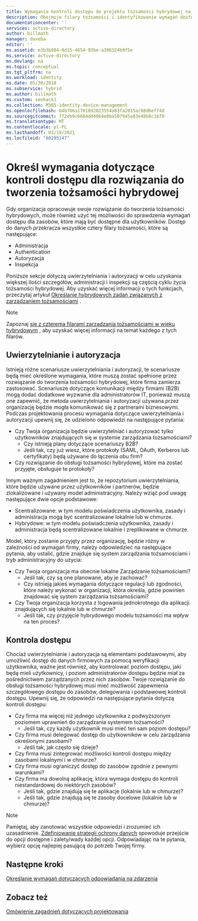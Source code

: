 ```yaml
---
title: Wymagania kontroli dostępu do projektu tożsamości hybrydowej na platformie Azure | Microsoft Docs
description: Obejmuje filary tożsamości i identyfikowanie wymagań dostępu dla zasobów dla użytkowników w środowisku hybrydowym.
documentationcenter: ''
services: active-directory
author: billmath
manager: daveba
editor: ''
ms.assetid: e3b3b984-0d15-4654-93be-a396324b9f5e
ms.service: active-directory
ms.devlang: na
ms.topic: conceptual
ms.tgt_pltfrm: na
ms.workload: identity
ms.date: 05/30/2018
ms.subservice: hybrid
ms.author: billmath
ms.custom: seohack1
ms.collection: M365-identity-device-management
ms.openlocfilehash: 84b786a1701892823554a83fa2015ac88d6eff4d
ms.sourcegitcommit: 772eb9c6684dd4864e0ba507945a83e48b8c16f0
ms.translationtype: MT
ms.contentlocale: pl-PL
ms.lasthandoff: 03/19/2021
ms.locfileid: "60295147"
---
```

# <a name="determine-access-control-requirements-for-your-hybrid-identity-solution"></a>Określ wymagania dotyczące kontroli dostępu dla rozwiązania do tworzenia tożsamości hybrydowej
Gdy organizacja opracowuje swoje rozwiązanie do tworzenia tożsamości hybrydowych, może również użyć tej możliwości do sprawdzenia wymagań dostępu dla zasobów, które mają być dostępne dla użytkowników. Dostęp do danych przekracza wszystkie cztery filary tożsamości, które są następujące:

* Administracja
* Authentication
* Autoryzacja
* Inspekcja

Poniższe sekcje dotyczą uwierzytelniania i autoryzacji w celu uzyskania większej ilości szczegółów, administracji i inspekcji są częścią cyklu życia tożsamości hybrydowej. Aby uzyskać więcej informacji o tych funkcjach, przeczytaj artykuł [Określanie hybrydowych zadań związanych z zarządzaniem tożsamościami](plan-hybrid-identity-design-considerations-hybrid-id-management-tasks.md) .

> [!NOTE]
> Zapoznaj [się z czterema filarami zarządzania tożsamościami w wieku hybrydowym](https://social.technet.microsoft.com/wiki/contents/articles/15530.the-four-pillars-of-identity-identity-management-in-the-age-of-hybrid-it.aspx) , aby uzyskać więcej informacji na temat każdego z tych filarów.
> 
> 

## <a name="authentication-and-authorization"></a>Uwierzytelnianie i autoryzacja
Istnieją różne scenariusze uwierzytelniania i autoryzacji, te scenariusze będą mieć określone wymagania, które muszą zostać spełnione przez rozwiązanie do tworzenia tożsamości hybrydowej, które firma zamierza zastosować. Scenariusze dotyczące komunikacji między firmami (B2B) mogą dodać dodatkowe wyzwanie dla administratorów IT, ponieważ muszą one zapewnić, że metoda uwierzytelniania i autoryzacji używana przez organizację będzie mogła komunikować się z partnerami biznesowymi. Podczas projektowania procesu wymagania dotyczące uwierzytelniania i autoryzacji upewnij się, że udzielono odpowiedzi na następujące pytania:

* Czy Twoja organizacja będzie uwierzytelniać i autoryzować tylko użytkowników znajdujących się w systemie zarządzania tożsamościami?
  * Czy istnieją plany dotyczące scenariuszy B2B?
  * Jeśli tak, czy już wiesz, które protokoły (SAML, OAuth, Kerberos lub certyfikaty) będą używane do łączenia obu firm?
* Czy rozwiązanie do obsługi tożsamości hybrydowej, które ma zostać przyjęte, obsługuje te protokoły?

Innym ważnym zagadnieniem jest to, że repozytorium uwierzytelniania, które będzie używane przez użytkowników i partnerów, będzie zlokalizowane i używany model administracyjny. Należy wziąć pod uwagę następujące dwie opcje podstawowe:

* Scentralizowane: w tym modelu poświadczenia użytkownika, zasady i administracja mogą być scentralizowane lokalnie lub w chmurze.
* Hybrydowe: w tym modelu poświadczenia użytkownika, zasady i administracja będą scentralizowane lokalnie i zreplikowane w chmurze.

Model, który zostanie przyjęty przez organizację, będzie różny w zależności od wymagań firmy, należy odpowiedzieć na następujące pytania, aby ustalić, gdzie znajduje się system zarządzania tożsamościami i tryb administracyjny do użycia:

* Czy Twoja organizacja ma obecnie lokalne Zarządzanie tożsamościami?
  * Jeśli tak, czy są one planowane, aby je zachować?
  * Czy istnieją jakieś wymagania dotyczące regulacji lub zgodności, które należy wykonać w organizacji, która określa, gdzie powinien znajdować się system zarządzania tożsamościami?
* Czy Twoja organizacja korzysta z logowania jednokrotnego dla aplikacji znajdujących się lokalnie lub w chmurze?
  * Jeśli tak, czy przyjęcie hybrydowego modelu tożsamości ma wpływ na ten proces?

## <a name="access-control"></a>Kontrola dostępu
Chociaż uwierzytelnianie i autoryzacja są elementami podstawowymi, aby umożliwić dostęp do danych firmowych za pomocą weryfikacji użytkownika, ważne jest również, aby kontrolować poziom dostępu, jaki będą mieli użytkownicy, i poziom administratorów dostępu będzie miał za pośrednictwem zarządzanych przez nich zasobów. Twoje rozwiązanie do obsługi tożsamości hybrydowej musi mieć możliwość zapewnienia szczegółowego dostępu do zasobów, delegowania i podstawowej kontroli dostępu. Upewnij się, że odpowiedzi na następujące pytania dotyczą kontroli dostępu:

* Czy firma ma więcej niż jednego użytkownika z podwyższonym poziomem uprawnień do zarządzania systemem tożsamości?
  * Jeśli tak, czy każdy użytkownik musi mieć ten sam poziom dostępu?
* Czy firma musi delegować dostęp do użytkowników w celu zarządzania określonymi zasobami?
  * Jeśli tak, jak często się dzieje?
* Czy firma musi zintegrować możliwości kontroli dostępu między zasobami lokalnymi i w chmurze?
* Czy firma musi ograniczyć dostęp do zasobów zgodnie z pewnymi warunkami?
* Czy firma ma dowolną aplikację, która wymaga dostępu do kontroli niestandardowej do niektórych zasobów?
  * Jeśli tak, gdzie znajdują się te aplikacje (lokalnie lub w chmurze)?
  * Jeśli tak, gdzie znajdują się te zasoby docelowe (lokalnie lub w chmurze)?

> [!NOTE]
> Pamiętaj, aby zanotować wszystkie odpowiedzi i zrozumieć ich uzasadnienie. [Zdefiniowanie strategii ochrony danych](plan-hybrid-identity-design-considerations-data-protection-strategy.md) spowoduje przejście do opcji dostępne i zalety/wady każdej opcji.  Odpowiadając na te pytania, wybierz opcję najlepiej pasującą do potrzeb Twojej firmy.
> 
> 

## <a name="next-steps"></a>Następne kroki
[Określanie wymagań dotyczących odpowiadania na zdarzenia](plan-hybrid-identity-design-considerations-incident-response-requirements.md)

## <a name="see-also"></a>Zobacz też
[Omówienie zagadnień dotyczących projektowania](plan-hybrid-identity-design-considerations-overview.md)

